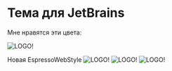 Тема для JetBrains
========================
Мне нравятся эти цвета:

![LOGO!](https://raw.github.com/rasarts/jetbrains-webstorm-theme/master/screen.png)

Новая EspressoWebStyle
![LOGO!](https://raw.githubusercontent.com/Rasarts/jetbrains-webstorm-theme/master/EspressoWebStyle/css.png)
![LOGO!](https://raw.githubusercontent.com/Rasarts/jetbrains-webstorm-theme/master/EspressoWebStyle/html.png)
![LOGO!](https://raw.githubusercontent.com/Rasarts/jetbrains-webstorm-theme/master/EspressoWebStyle/dart.png)